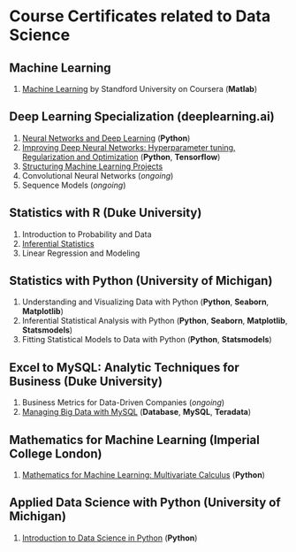 # Course Certificates related to **Data Science**

## Machine Learning
1. [Machine Learning](https://www.coursera.org/account/accomplishments/verify/NX6W7ZCLVYSF) by Standford University on Coursera (**Matlab**)

## Deep Learning Specialization (deeplearning.ai)
1. [Neural Networks and Deep Learning](https://www.coursera.org/account/accomplishments/verify/HQ6JNV3JYP8K) (**Python**)
2. [Improving Deep Neural Networks: Hyperparameter tuning, Regularization and Optimization](https://www.coursera.org/account/accomplishments/verify/JFPSS8TP9L49) (**Python**, **Tensorflow**)
3. [Structuring Machine Learning Projects](https://www.coursera.org/account/accomplishments/verify/Y2L5MTWFHFM4)
4. Convolutional Neural Networks (*ongoing*)
5. Sequence Models (*ongoing*)

## Statistics with R (Duke University)
1. Introduction to Probability and Data 
2. [Inferential Statistics](https://www.coursera.org/account/accomplishments/certificate/FD9B2654DAF3) 
3. Linear Regression and Modeling 

## Statistics with Python (University of Michigan) 
1. Understanding and Visualizing Data with Python (**Python**, **Seaborn**, **Matplotlib**)
2. Inferential Statistical Analysis with Python (**Python**, **Seaborn**, **Matplotlib**, **Statsmodels**)
3. Fitting Statistical Models to Data with Python (**Python**, **Statsmodels**)

## Excel to MySQL: Analytic Techniques for Business (Duke University)
1. Business Metrics for Data-Driven Companies (*ongoing*)
2. [Managing Big Data with MySQL](https://www.coursera.org/account/accomplishments/verify/QYH8RAWKE7QP) (**Database**, **MySQL**, **Teradata**) 

## Mathematics for Machine Learning (Imperial College London)
1. [Mathematics for Machine Learning: Multivariate Calculus](https://www.coursera.org/account/accomplishments/verify/8MWMBXKLTBM8) (**Python**)

## Applied Data Science with Python (University of Michigan)
1. [Introduction to Data Science in Python](https://www.coursera.org/account/accomplishments/verify/D9MBTQB9XTE8) (**Python**)
